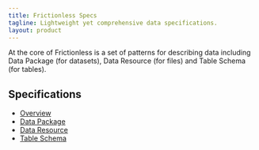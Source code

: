 ```yaml
---
title: Frictionless Specs
tagline: Lightweight yet comprehensive data specifications.
layout: product
---
```


At the core of Frictionless is a set of patterns for describing data including Data Package (for datasets), Data Resource (for files) and Table Schema (for tables).

## Specifications

- [Overview](https://specs.frictionlessdata.io/)
- [Data Package](https://specs.frictionlessdata.io/data-package/)
- [Data Resource](https://specs.frictionlessdata.io/data-resource/)
- [Table Schema](https://specs.frictionlessdata.io/table-schema/)
